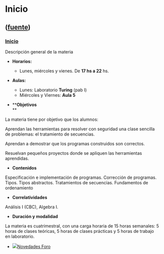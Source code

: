 # Inicio
([fuente](https://campus.exactas.uba.ar/course/view.php?id=991))
---
### [Inicio](https://campus.exactas.uba.ar/course/view.php?id=991&section=0)

Descripción general de la materia

  - **Horarios:**
    - Lunes, miércoles y vienes. De **17 hs a 22** hs.
  - **Aulas:**
    - Lunes: Laboratorio **Turing** (pab I)
    - Miércoles y Viernes: **Aula 5**

  - ****Objetivos**  
**

La materia tiene por objetivo que los alumnos:

Aprendan las herramientas para resolver con seguridad una clase sencilla de
problemas: el tratamiento de secuencias.

Aprendan a demostrar que los programas construidos son correctos.

Resuelvan pequeños proyectos donde se apliquen las herramientas aprendidas.

  - **Contenidos**

Especificación e implementación de programas. Corrección de programas. Tipos.
Tipos abstractos. Tratamientos de secuencias. Fundamentos de ordenamiento

  - **Correlatividades**

Análisis I (CBC), Algebra I.

  - **Duración y modalidad**

La materia es cuatrimestral, con una carga horaria de 15 horas semanales: 5
horas de clases teóricas, 5 horas de clases prácticas y 5 horas de trabajo en
laboratorio.

  - [![ ](https://campus.exactas.uba.ar/theme/image.php/aardvark/forum/1524598950/icon)Novedades Foro](https://campus.exactas.uba.ar/mod/forum/view.php?id=51933)

